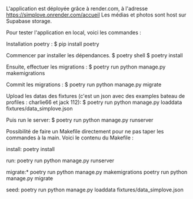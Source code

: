 L'application est déployée grâce à render.com, à l'adresse https://simplove.onrender.com/accueil
Les médias et photos sont host sur Supabase storage.

Pour tester l'application en local, voici les commandes :

Installation poetry :
$ pip install poetry

Commencer par installer les dépendances.
$ poetry shell
$ poetry install

Ensuite, effectuer les migrations :
$ poetry run python manage.py makemigrations

Commit les migrations :
$ poetry run python manage.py migrate

Upload les datas des fixtures (c'est un json avec des examples bateau de profiles : charlie66 et jack 112):
$ poetry run python manage.py loaddata fixtures/data_simplove.json

Puis run le server:
$ poetry run python manage.py runserver


Possibilité de faire un Makefile directement pour ne pas taper les commandes à la main.
Voici le contenu du Makefile : 

install:
    poetry install

run:
	poetry run python manage.py runserver

migrate:*
	poetry run python manage.py makemigrations
	poetry run python manage.py migrate

seed:
	poetry run python manage.py loaddata fixtures/data_simplove.json